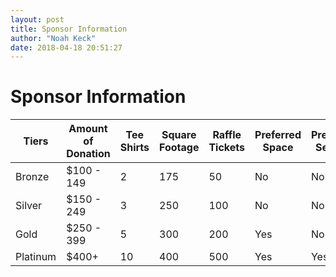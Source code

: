```yaml
---
layout: post
title: Sponsor Information
author: "Noah Keck"
date: 2018-04-18 20:51:27
---
```


# Sponsor Information

| Tiers    | Amount of Donation | Tee Shirts | Square Footage | Raffle Tickets | Preferred Space | Preferred Seating |
|----------|--------------------|------------|----------------|----------------|-----------------|-------------------|
| Bronze   | $100 - 149         | 2          | 175            | 50             | No              | No                |
| Silver   | $150 - 249         | 3          | 250            | 100            | No              | No                |
| Gold     | $250 - 399         | 5          | 300            | 200            | Yes             | No                |
| Platinum | $400+              | 10         | 400            | 500            | Yes             | Yes               |
